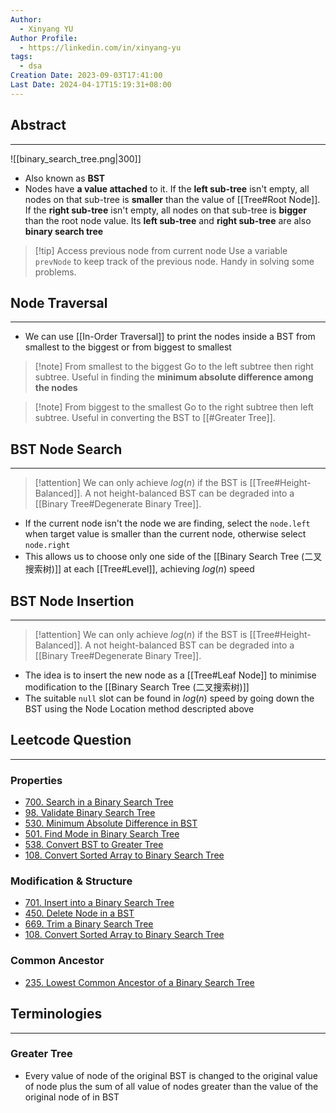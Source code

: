 ```yaml
---
Author:
  - Xinyang YU
Author Profile:
  - https://linkedin.com/in/xinyang-yu
tags:
  - dsa
Creation Date: 2023-09-03T17:41:00
Last Date: 2024-04-17T15:19:31+08:00
---
```

## Abstract
---
![[binary_search_tree.png|300]]

- Also known as **BST** 
- Nodes have **a value attached** to it. If the **left sub-tree** isn't empty, all nodes on that sub-tree is **smaller** than the value of [[Tree#Root Node]]. If the **right sub-tree** isn't empty, all nodes on that sub-tree is **bigger** than the root node value. Its **left sub-tree** and **right sub-tree** are also **binary search tree**

>[!tip] Access previous node from current node
> Use a variable `prevNode` to keep track of the previous node. Handy in solving some problems.

## Node Traversal
---
- We can use [[In-Order Traversal]] to print the nodes inside a BST from smallest to the biggest or from biggest to smallest

>[!note] From smallest to the biggest
> Go to the left subtree then right subtree. Useful in finding the **minimum absolute difference among the nodes**

>[!note] From biggest to the smallest
> Go to the right subtree then left subtree. Useful in converting the BST to [[#Greater Tree]].


## BST Node Search
---
>[!attention]
> We can only achieve $log(n)$ if the BST is [[Tree#Height-Balanced]]. A not height-balanced BST can be degraded into a [[Binary Tree#Degenerate Binary Tree]].

- If the current node isn't the node we are finding, select the `node.left` when target value is smaller than the current node, otherwise select `node.right`
- This allows us to choose only one side of the [[Binary Search Tree (二叉搜索树)]] at each [[Tree#Level]], achieving $log(n)$ speed

## BST Node Insertion
---

>[!attention]
> We can only achieve $log(n)$ if the BST is [[Tree#Height-Balanced]]. A not height-balanced BST can be degraded into a [[Binary Tree#Degenerate Binary Tree]].

- The idea is to insert the new node as a [[Tree#Leaf Node]] to minimise modification to the [[Binary Search Tree (二叉搜索树)]]
- The suitable `null` slot can be found in $log(n)$ speed by going down the BST using the Node Location method descripted above





## Leetcode Question
---
### Properties
- [700. Search in a Binary Search Tree](https://leetcode.cn/problems/search-in-a-binary-search-tree/)
- [98. Validate Binary Search Tree](https://leetcode.cn/problems/validate-binary-search-tree/)
- [530. Minimum Absolute Difference in BST](https://leetcode.cn/problems/minimum-absolute-difference-in-bst/)
- [501. Find Mode in Binary Search Tree](https://leetcode.cn/problems/find-mode-in-binary-search-tree/)
- [538. Convert BST to Greater Tree](https://leetcode.cn/problems/convert-bst-to-greater-tree/)
- [108. Convert Sorted Array to Binary Search Tree](https://leetcode.cn/problems/convert-sorted-array-to-binary-search-tree/)
### Modification & Structure
- [701. Insert into a Binary Search Tree](https://leetcode.cn/problems/insert-into-a-binary-search-tree/)
- [450. Delete Node in a BST](https://leetcode.cn/problems/delete-node-in-a-bst/)
- [669. Trim a Binary Search Tree](https://leetcode.cn/problems/trim-a-binary-search-tree/)
- [108. Convert Sorted Array to Binary Search Tree](https://leetcode.cn/problems/convert-sorted-array-to-binary-search-tree/)
### Common Ancestor
- [235. Lowest Common Ancestor of a Binary Search Tree](https://leetcode.cn/problems/lowest-common-ancestor-of-a-binary-search-tree/)


## Terminologies 
---
### Greater Tree
- Every value of node of the original BST is changed to the original value of node plus the sum of all value of nodes greater than the value of the original node of  in BST